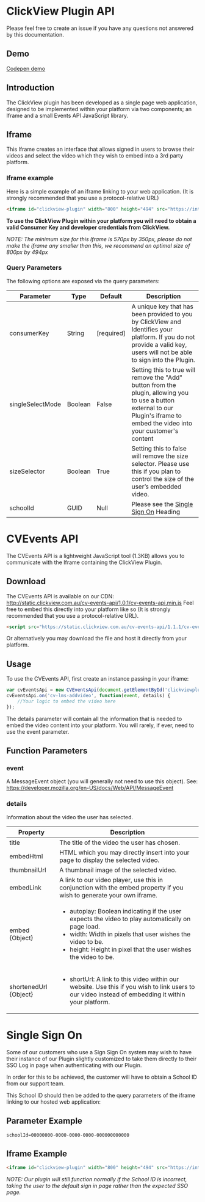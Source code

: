 # ClickView Plugin API
Please feel free to create an issue if you have any questions not answered by this documentation.
## Demo
[Codepen demo](https://codepen.io/Shalelol/pen/MWJOGBN)

## Introduction
The ClickView plugin has been developed as a single page web application, designed to be implemented within your platform via two components; an Iframe and a small Events API JavaScript library.
## Iframe
This Iframe creates an interface that allows signed in users to browse their videos and select the video which they wish to embed into a 3rd party platform.
### Iframe example
Here is a simple example of an iframe linking to your web application. (It is strongly recommended that you use a protocol-relative URL) 

```html
<iframe id="clickview-plugin" width="800" height="494" src="https://integrations.clickviewapp.com/plugin?consumerKey=xxxxxx"></iframe>
```

**To use the ClickView Plugin within your platform you will need to obtain a valid Consumer Key and developer credentials from ClickView.**

*NOTE: The minimum size for this Iframe is 570px by 350px, please do not make the iframe any smaller than this, we recommend an optimal size of 800px by 494px*

### Query Parameters
The following options are exposed via the query parameters:

| Parameter | Type | Default | Description |
| --- | ---| --- | --- |
| consumerKey | String | [required] | A unique key that has been provided to you by ClickView and Identifies your platform. If you do not provide a valid key, users will not be able to sign into the Plugin.| 
| singleSelectMode | Boolean | False | Setting this to true will remove the "Add" button from the plugin, allowing you to use a button external to our Plugin's iframe to embed the video into your customer's content |
| sizeSelector | Boolean | True | Setting this to false will remove the size selector. Please use this if you plan to control the size of the user’s embedded video.|
| schoolId | GUID | Null | Please see the [Single Sign On](#single-sign-on) Heading |

# CVEvents API
The CVEvents API is a lightweight JavaScript tool (1.3KB) allows you to communicate with the Iframe containing the ClickView Plugin.
## Download
The CVEvents API is available on our CDN:
http://static.clickview.com.au/cv-events-api/1.0.1/cv-events-api.min.js
Feel free to embed this directly into your platform like so (It is strongly recommended that you use a
protocol-relative URL).
```html
<script src="https://static.clickview.com.au/cv-events-api/1.1.1/cv-events-api.min.js" type="text/javascript"></script>
```
Or alternatively you may download the file and host it directly from your platform.

## Usage
To use the CVEvents API, first create an instance passing in your iframe:
```javascript
var cvEventsApi = new CVEventsApi(document.getElementById('clickviewplugin').contentWindow);
cvEventsApi.on('cv-lms-addvideo', function(event, details) {
    //Your logic to embed the video here
});
```
The details parameter will contain all the information that is needed to embed the video content into
your platform. You will rarely, if ever, need to use the event parameter.
## Function Parameters
### event
A MessageEvent object (you will generally not need to use this object).
See: https://developer.mozilla.org/en-US/docs/Web/API/MessageEvent
### details
Information about the video the user has selected.

| Property | Description |
| --- | --- |
| title | The title of the video the user has chosen. |
| embedHtml | HTML which you may directly insert into your page to display the selected video. |
| thumbnailUrl | A thumbnail image of the selected video. |
| embedLink | A link to our video player, use this in conjunction with the embed property if you wish to generate your own iframe. |
| embed {Object} | <ul><li>autoplay: Boolean indicating if the user expects the video to play automatically on page load.</li><li>width: Width in pixels that user wishes the video to be.</li><li>height: Height in pixel that the user wishes the video to be.</li></ul> | 
| shortenedUrl {Object} | <ul><li>shortUrl: A link to this video within our website. Use this if you wish to link users to our video instead of embedding it within your platform.</li></ul>|

# Single Sign On
Some of our customers who use a Sign Sign On system may wish to have their instance of our Plugin slightly customized to take them directly to their SSO Log in page when authenticating with our Plugin.

In order for this to be achieved, the customer will have to obtain a School ID from our support team.

This School ID should then be added to the query parameters of the iframe linking to our hosted web
application:
## Parameter Example
`schoolId=00000000-0000-0000-0000-000000000000`

## Iframe Example
```html
<iframe id="clickview-plugin" width="800" height="494" src="https://integrations.clickviewapp.com/plugin?consumerKey=xxxxxx&schoolId=00000000-0000-0000-0000-000000000000"></iframe>
```
*NOTE: Our plugin will still function normally if the School ID is incorrect, taking the user to the default
sign in page rather than the expected SSO page.*
